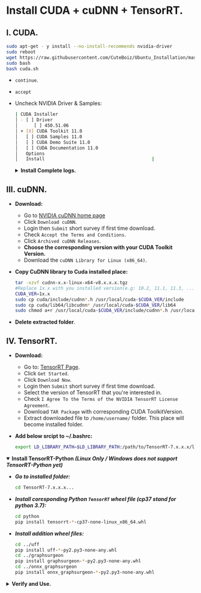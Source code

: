 # Install CUDA + cuDNN + TensorRT.

## I. CUDA.

```sh
sudo apt-get - y install --no-install-recommends nvidia-driver
sudo reboot
wget https://raw.githubusercontent.com/CuteBoiz/Ubuntu_Installation/master/script/cuda.sh
sudo bash
bash cuda.sh
```

  - `continue`.
  - `accept`
  - Uncheck NVIDIA Driver & Samples:
  	```sh
	| CUDA Installer                                                               │
	│ - [ ] Driver                                                                 │
	│      [ ] 450.51.06                                                           │
	│ + [X] CUDA Toolkit 11.0                                                      │
	│   [ ] CUDA Samples 11.0                                                      │
	│   [ ] CUDA Demo Suite 11.0                                                   │
	│   [ ] CUDA Documentation 11.0                                                │
	│   Options                                                                    │
	│   Install 								       |
	```
	
	<details>
	<summary><b>Install Complete logs.</b></summary>
		
	```sh
	= Summary =
	===========

	Driver:   Not Selected
	Toolkit:  Installed in /usr/local/cuda-11.0/
	Samples:  Installed in /home/phatnt/, but missing recommended libraries

	Please make sure that
	 -   PATH includes /usr/local/cuda-11.0/bin
	 -   LD_LIBRARY_PATH includes /usr/local/cuda-11.0/lib64, or, add /usr/local/cuda-11.0/lib64 to /etc/ld.so.conf and run ldconfig as root

	To uninstall the CUDA Toolkit, run cuda-uninstaller in /usr/local/cuda-11.0/bin
	***WARNING: Incomplete installation! This installation did not install the CUDA Driver. A driver of version at least .00 is required for CUDA 11.0 functionality to work.
	To install the driver using this installer, run the following command, replacing <CudaInstaller> with the name of this run file:
	    sudo <CudaInstaller>.run --silent --driver

	Logfile is /var/log/cuda-installer.log
	```
	
	</details>
		
## III. cuDNN.

- **Download:**

	- Go to [NVIDIA cuDNN home page](https://developer.nvidia.com/cudnn)
  	- Click `Download cuDNN`.
  	- Login then `Submit` short survey if first time download.
  	- Check `Accept the Terms and Conditions`.
  	- Click `Archived cuDNN Releases`.
  	- **Choose the corresponding version with your CUDA Toolkit Version.**
  	- Download the `cuDNN Library for Linux (x86_64)`.

- **Copy CuDNN library to Cuda installed place:**
	```sh 
	tar -xzvf cudnn-x.x-linux-x64-v8.x.x.x.tgz
	#Replace 1x.x with you installed version(e.g: 10.2, 11.1, 11.3, ...).
	CUDA_VER=1x.x
	sudo cp cuda/include/cudnn*.h /usr/local/cuda-$CUDA_VER/include
	sudo cp cuda/lib64/libcudnn* /usr/local/cuda-$CUDA_VER/lib64
	sudo chmod a+r /usr/local/cuda-$CUDA_VER/include/cudnn*.h /usr/local/cuda-$CUDA_VER/lib64/libcudnn* 
	```
- **Delete extracted folder**.
		

## IV. TensorRT.

- **Download:**
  	- Go to: [TensorRT Page](https://developer.nvidia.com/tensorrt).
  	- Click `Get Started`.
  	- Click `Download Now`.
  	- Login then `Submit` short survey if first time download.
  	- Select the version of TensorRT that you're interested in.
  	- Check `I Agree To the Terms of the NVIDIA TensorRT License Agreement`.
  	- Download `TAR Package` with corresponding CUDA ToolkitVersion.
  	- Extract downloaded file to `/home/username/` folder. This place will become installed folder.

- **Add below srcipt to ~/.bashrc:**
	```sh
	export LD_LIBRARY_PATH=$LD_LIBRARY_PATH:/path/to/TensorRT-7.x.x.x/lib #Chage path to your installed TensorRT folder.
	```
	
<details open>
<summary><b>Install TensorRT-Python <i>(Linux Only / Windows does not support TensorRT-Python yet)</i></b></summary>
	
- ***Go to installed folder:***
	```sh
	cd TensorRT-7.x.x.x...
	```

- ***Install coresponding Python `TensorRT` wheel file (cp37 stand for python 3.7):***
	```sh
	cd python 
	pip install tensorrt-*-cp37-none-linux_x86_64.whl
	```

- ***Install addition wheel files:***
	```sh
	cd ../uff
	pip install uff-*-py2.py3-none-any.whl
	cd ../graphsurgeon
	pip install graphsurgeon-*-py2.py3-none-any.whl
	cd ../onnx_graphsurgeon
	pip install onnx_graphsurgeon-*-py2.py3-none-any.whl
	```

</details>
	
<details>
<summary><b>Verify and Use.</b></summary>

  - ***Python:*** [TensorRT Parser Python](https://github.com/CuteBoiz/TensorRT_Parser_Python)
	 ```sh
	 exec bash #Reload terminal
	 python3 -c "import tensorrt as trt; print(trt.__version__)"
	 ```
	 ***Note:*** Python does not support TensorRT on Windows yet. 
	 
  - ***C++:***  [TensorRT Parser C++](https://github.com/CuteBoiz/TensorRT_Parser_Cpp)

	- Add those script to **CMakeLists** flie:
		```sh
		#Cuda
		include_directories(/usr/local/cuda/include)
		link_directories(/usr/local/cuda/lib64)

		#TensorRT
		include_directories(path/to/TensorRT-7.x.x.x/include) #X is your TensorRT version
		link_directories(path/to/TensorRT-7.x.x.x/lib)
		```
		
 	- In Cpp file:
		```sh
		#include <NvInferRuntime.h>
		#include <NvInfer.h>
		#include <NvOnnxParser.h>
		```
</details>
